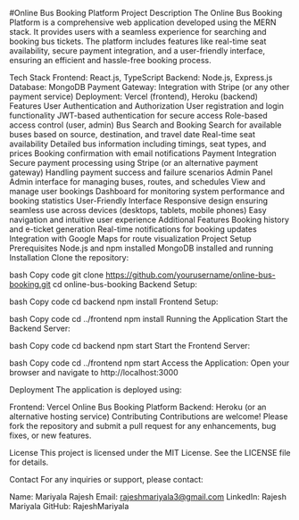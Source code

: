 #Online Bus Booking Platform
Project Description
The Online Bus Booking Platform is a comprehensive web application developed using the MERN stack. It provides users with a seamless experience for searching and booking bus tickets. The platform includes features like real-time seat availability, secure payment integration, and a user-friendly interface, ensuring an efficient and hassle-free booking process.

Tech Stack
Frontend: React.js, TypeScript
Backend: Node.js, Express.js
Database: MongoDB
Payment Gateway: Integration with Stripe (or any other payment service)
Deployment: Vercel (frontend), Heroku (backend)
Features
User Authentication and Authorization
User registration and login functionality
JWT-based authentication for secure access
Role-based access control (user, admin)
Bus Search and Booking
Search for available buses based on source, destination, and travel date
Real-time seat availability
Detailed bus information including timings, seat types, and prices
Booking confirmation with email notifications
Payment Integration
Secure payment processing using Stripe (or an alternative payment gateway)
Handling payment success and failure scenarios
Admin Panel
Admin interface for managing buses, routes, and schedules
View and manage user bookings
Dashboard for monitoring system performance and booking statistics
User-Friendly Interface
Responsive design ensuring seamless use across devices (desktops, tablets, mobile phones)
Easy navigation and intuitive user experience
Additional Features
Booking history and e-ticket generation
Real-time notifications for booking updates
Integration with Google Maps for route visualization
Project Setup
Prerequisites
Node.js and npm installed
MongoDB installed and running
Installation
Clone the repository:

bash
Copy code
git clone https://github.com/yourusername/online-bus-booking.git
cd online-bus-booking
Backend Setup:

bash
Copy code
cd backend
npm install
Frontend Setup:

bash
Copy code
cd ../frontend
npm install
Running the Application
Start the Backend Server:

bash
Copy code
cd backend
npm start
Start the Frontend Server:

bash
Copy code
cd ../frontend
npm start
Access the Application:
Open your browser and navigate to http://localhost:3000

Deployment
The application is deployed using:

Frontend: Vercel Online Bus Booking Platform
Backend: Heroku (or an alternative hosting service)
Contributing
Contributions are welcome! Please fork the repository and submit a pull request for any enhancements, bug fixes, or new features.

License
This project is licensed under the MIT License. See the LICENSE file for details.

Contact
For any inquiries or support, please contact:

Name: Mariyala Rajesh
Email: rajeshmariyala3@gmail.com
LinkedIn: Rajesh Mariyala
GitHub: RajeshMariyala
